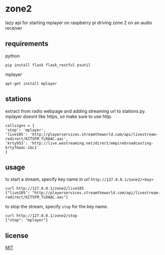 # zone2

lazy api for starting mplayer on raspberry pi driving zone 2 on an audio receiver

## requirements
python
```
pip install flask flask_restful psutil
```
mplayer
```
apt-get install mplayer
```
## stations
extract from radio webpage and adding streaming url to stations.py. mplayer doesnt like https, so make sure to use http.
```
callsigns = {
'stop': 'mplayer',
'live105': 'http://playerservices.streamtheworld.com/api/livestream-redirect/KITSFM_TLRAAC.aac',
'krty953': 'http://live.wostreaming.net/direct/empirebroadcasting-krtyfmaac-ibc1'
}

```
## usage
to start a stream, specify key name in url `http://127.0.0.1/zone2/<key>`
```
curl http://127.0.0.1/zone2/live105
{"live105": "http://playerservices.streamtheworld.com/api/livestream-redirect/KITSFM_TLRAAC.aac"}
```
to stop the stream, specify `stop` for the key name.
```
curl http://127.0.0.1/zone2/stop
{"stop": "mplayer"}
```

## license
[MIT](https://choosealicense.com/licenses/mit/)
